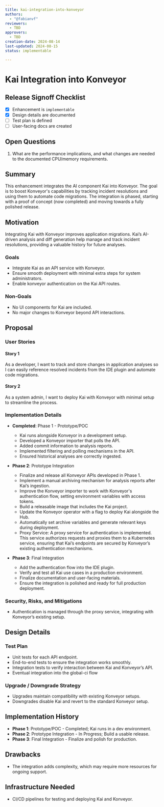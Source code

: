 ```yaml
---
title: kai-integration-into-konveyor
authors:
  - "@fabianvf"
reviewers:
  - TBD
approvers:
  - TBD
creation-date: 2024-08-14
last-updated: 2024-08-15
status: implementable

---
```


# Kai Integration into Konveyor

## Release Signoff Checklist

- [x] Enhancement is `implementable`
- [x] Design details are documented
- [ ] Test plan is defined
- [ ] User-facing docs are created

## Open Questions

1. What are the performance implications, and what changes are needed to the documented CPU/memory requirements.

## Summary

This enhancement integrates the AI component Kai into Konveyor. The goal is to boost Konveyor's capabilities by tracking incident resolutions and using them to automate code migrations. The integration is phased, starting with a proof of concept (now completed) and moving towards a fully polished release.

## Motivation

Integrating Kai with Konveyor improves application migrations. Kai’s AI-driven analysis and diff generation help manage and track incident resolutions, providing a valuable history for future analyses.

### Goals

- Integrate Kai as an API service with Konveyor.
- Ensure smooth deployment with minimal extra steps for system administrators.
- Enable konveyor authentication on the Kai API routes.

### Non-Goals

- No UI components for Kai are included.
- No major changes to Konveyor beyond API interactions.

## Proposal

### User Stories

#### Story 1
As a developer, I want to track and store changes in application analyses so I can easily reference resolved incidents from the IDE plugin and automate code migrations.

#### Story 2
As a system admin, I want to deploy Kai with Konveyor with minimal setup to streamline the process.

### Implementation Details

- **Completed**: Phase 1 - Prototype/POC
  - Kai runs alongside Konveyor in a development setup.
  - Developed a Konveyor importer that polls the API.
  - Added commit information to analysis reports.
  - Implemented filtering and polling mechanisms in the API.
  - Ensured historical analyses are correctly ingested.

- **Phase 2**: Prototype Integration
  - Finalize and release all Konveyor APIs developed in Phase 1.
  - Implement a manual archiving mechanism for analysis reports after Kai’s ingestion.
  - Improve the Konveyor importer to work with Konveyor's authentication flow, setting environment variables with access tokens.
  - Build a releasable image that includes the Kai project.
  - Update the Konveyor operator with a flag to deploy Kai alongside the Hub.
  - Automatically set archive variables and generate relevant keys during deployment.
  - Proxy Service: A proxy service for authentication is implemented. This service authorizes requests and proxies them to a Kubernetes service, ensuring that Kai’s endpoints are secured by Konveyor’s existing authentication mechanisms.

- **Phase 3**: Final Integration
  - Add the authentication flow into the IDE plugin.
  - Verify and test all Kai use cases in a production environment.
  - Finalize documentation and user-facing materials.
  - Ensure the integration is polished and ready for full production deployment.


### Security, Risks, and Mitigations

- Authentication is managed through the proxy service, integrating with Konveyor’s existing setup.

## Design Details

### Test Plan

- Unit tests for each API endpoint.
- End-to-end tests to ensure the integration works smoothly.
- Integration tests to verify interaction between Kai and Konveyor’s API.
- Eventual integration into the global-ci flow

### Upgrade / Downgrade Strategy

- Upgrades maintain compatibility with existing Konveyor setups.
- Downgrades disable Kai and revert to the standard Konveyor setup.

## Implementation History

- **Phase 1**: Prototype/POC - Completed; Kai runs in a dev environment.
- **Phase 2**: Prototype Integration - In Progress; Build a usable release.
- **Phase 3**: Final Integration - Finalize and polish for production.

## Drawbacks

- The integration adds complexity, which may require more resources for ongoing support.

## Infrastructure Needed

- CI/CD pipelines for testing and deploying Kai and Konveyor.
